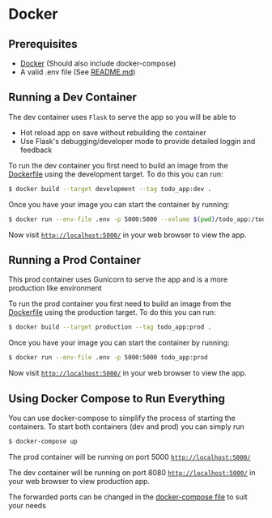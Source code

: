 # Docker 

## Prerequisites
* [Docker](https://docs.docker.com/get-docker/) (Should also include docker-compose)
* A valid .env file (See [README.md](README.md))

## Running a Dev Container

The dev container uses `Flask` to serve the app so you will be able to
* Hot reload app on save without rebuilding the container
* Use Flask's debugging/developer mode to provide detailed loggin and feedback

To run the dev container you first need to build an image from the [Dockerfile](Dockerfile) using the development target. To do this you can run: 

```bash
$ docker build --target development --tag todo_app:dev .
```
Once you have your image you can start the container by running:
```bash
$ docker run --env-file .env -p 5000:5000 --volume $(pwd)/todo_app:/todo_app/todo_app  todo_app:dev 
```
Now visit [`http://localhost:5000/`](http://localhost:5000/) in your web browser to view the app.

## Running a Prod Container

This prod container uses Gunicorn to serve the app and is a more production like environment

To run the prod container you first need to build an image from the [Dockerfile](Dockerfile) using the production target. To do this you can run: 

```bash
$ docker build --target production --tag todo_app:prod .
```
Once you have your image you can start the container by running:
```bash
$ docker run --env-file .env -p 5000:5000 todo_app:prod 
```
Now visit [`http://localhost:5000/`](http://localhost:5000/) in your web browser to view the app.

## Using Docker Compose to Run Everything

You can use docker-compose to simplify the process of starting the containers. To start both containers (dev and prod) you can simply run 

```bash
$ docker-compose up
```

The prod container will be running on port 5000 [`http://localhost:5000/`](http://localhost:5000/) 

The dev container will be running on port 8080 [`http://localhost:5000/`](http://localhost:5000/) in your web browser to view production app.

The forwarded ports can be changed in the [docker-compose file](docker-compose.yml) to suit your needs
